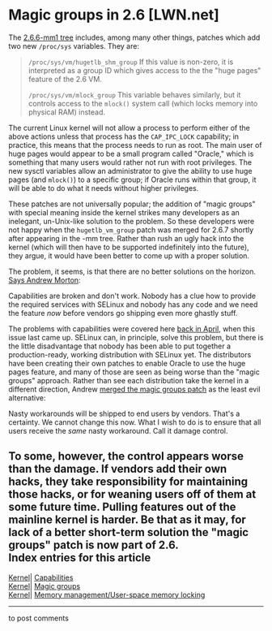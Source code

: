 # Magic groups in 2.6 [LWN.net]

The [2.6.6-mm1 tree](http://lwn.net/Articles/84229/) includes, among many other things, patches which add two new `/proc/sys` variables. They are: 

> `/proc/sys/vm/hugetlb_shm_group`
>     If this value is non-zero, it is interpreted as a group ID which gives access to the the "huge pages" feature of the 2.6 VM. 
> 
> `/proc/sys/vm/mlock_group`
>      This variable behaves similarly, but it controls access to the `mlock()` system call (which locks memory into physical RAM) instead. 

The current Linux kernel will not allow a process to perform either of the above actions unless that process has the `CAP_IPC_LOCK` capability; in practice, this means that the process needs to run as root. The main user of huge pages would appear to be a small program called "Oracle," which is something that many users would rather not run with root privileges. The new sysctl variables allow an administrator to give the ability to use huge pages (and `mlock()`) to a specific group; if Oracle runs within that group, it will be able to do what it needs without higher privileges. 

These patches are not universally popular; the addition of "magic groups" with special meaning inside the kernel strikes many developers as an inelegant, un-Unix-like solution to the problem. So these developers were not happy when the `hugetlb_vm_group` patch was merged for 2.6.7 shortly after appearing in the -mm tree. Rather than rush an ugly hack into the kernel (which will then have to be supported indefinitely into the future), they argue, it would have been better to come up with a proper solution. 

The problem, it seems, is that there are no better solutions on the horizon. [Says Andrew Morton](/Articles/84571/): 

Capabilities are broken and don't work. Nobody has a clue how to provide the required services with SELinux and nobody has any code and we need the feature *now* before vendors go shipping even more ghastly stuff. 

The problems with capabilities were covered here [back in April](/Articles/79185/), when this issue last came up. SELinux can, in principle, solve this problem, but there is the little disadvantage that nobody has been able to put together a production-ready, working distribution with SELinux yet. The distributors have been creating their own patches to enable Oracle to use the huge pages feature, and many of those are seen as being worse than the "magic groups" approach. Rather than see each distribution take the kernel in a different direction, Andrew [merged the magic groups patch](/Articles/84573/) as the least evil alternative: 

Nasty workarounds will be shipped to end users by vendors. That's a certainty. We cannot change this now. What I wish to do is to ensure that all users receive the *same* nasty workaround. Call it damage control. 

To some, however, the control appears worse than the damage. If vendors add their own hacks, they take responsibility for maintaining those hacks, or for weaning users off of them at some future time. Pulling features out of the mainline kernel is harder. Be that as it may, for lack of a better short-term solution the "magic groups" patch is now part of 2.6.  
Index entries for this article  
---  
[Kernel](/Kernel/Index)| [Capabilities](/Kernel/Index#Capabilities)  
[Kernel](/Kernel/Index)| [Magic groups](/Kernel/Index#Magic_groups)  
[Kernel](/Kernel/Index)| [Memory management/User-space memory locking](/Kernel/Index#Memory_management-User-space_memory_locking)  
  


* * *

to post comments 
